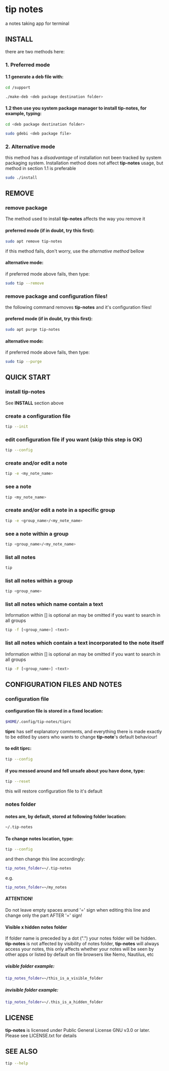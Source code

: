 # tip notes

a notes taking app for terminal

## INSTALL

there are two methods here:

### 1. Preferred mode

#### 1.1 generate a deb file with:

```bash
cd /support

./make-deb <deb package destination folder>
```

#### 1.2 then use you system package manager to install tip-notes, for example, typing:

```bash
cd <deb package destination folder>

sudo gdebi <deb package file>
```

### 2. Alternative mode

this method has a *disadvantage* of installation not been tracked by system packaging system.
Installation method does not affect **tip-notes** usage, but method in section 1.1 is preferable 

```bash
sudo ./install
```

## REMOVE

### remove package

The method used to install **tip-notes** affects the way you remove it

#### preferred mode (if in doubt, try this first):

```bash
sudo apt remove tip-notes
```

if this method fails, don't worry, use the *alternative method* bellow

#### alternative mode:

if preferred mode above fails, then type:

```bash
sudo tip --remove
```

### remove package and configuration files!

the following command removes **tip-notes** and it's configuration files!

#### prefered mode (if in doubt, try this first):

```bash
sudo apt purge tip-notes
```

#### alternative mode:

if preferred mode above fails, then type:

```bash
sudo tip --purge
```

## QUICK START

### install tip-notes
See **INSTALL** section above

### create a configuration file

```bash
tip --init
```

### edit configuration file if you want (skip this step is OK)

```bash
tip --config
```

### create and/or edit a note

```bash
tip -e <my_note_name>
```

### see a note

```bash
tip <my_note_name>

```
### create and/or edit a note in a specific group

```bash
tip -e <group_name>/<my_note_name>
```

### see a note within a group

```bash
tip <group_name>/<my_note_name>
```

### list all notes

```bash
tip
```

### list all notes within a group

```bash
tip <group_name>
```

### list all notes which name contain a text

Information within [] is optional an may be omitted if you want to search in all groups

```bash
tip -f [<group_name>] <text>

```

### list all notes which contain a text incorporated to the note itself

Information within [] is optional an may be omitted if you want to search in all groups

```bash
tip -F [<group_name>] <text>
```


## CONFIGURATION FILES AND NOTES

### configuration file

#### configuration file is stored in a fixed location:

```bash
$HOME/.config/tip-notes/tiprc
```

**tiprc** has self explanatory comments, and everything there is made exactly
to be edited by users who wants to change **tip-note**'s default behaviour!

#### to edit tiprc:

```bash
tip --config
```

#### if you messed around and fell unsafe about you have done, type:

```bash
tip --reset
```

this will restore configuration file to it's default

### notes folder

#### notes are, by default, stored at following folder location:

```bash
~/.tip-notes
```

#### To change notes location, type:

```bash
tip --config
```

and then change this line accordingly:

```bash
tip_notes_folder=~/.tip-notes
```

e.g.

```bash
tip_notes_folder=~/my_notes
```

#### ATTENTION!
Do not leave empty spaces around '=' sign when editing this line and change
only the part AFTER '=' sign!

#### Visible x hidden notes folder

If folder name is preceded by a dot (".") your notes folder will be hidden.
**tip-notes** is not affected by visibility of notes folder, **tip-notes**
will always access your notes, this only affects whether your notes will be
seen by other apps or listed by default on file browsers like Nemo, Nautilus,
etc

##### visible folder example:

```bash
tip_notes_folder=~/this_is_a_visible_folder
```

##### invisible folder example:

```bash
tip_notes_folder=~/.this_is_a_hidden_folder
```

## LICENSE

**tip-notes** is licensed under Public General License GNU v3.0 or later.
Please see LICENSE.txt for details

## SEE ALSO

```bash
tip --help
```
